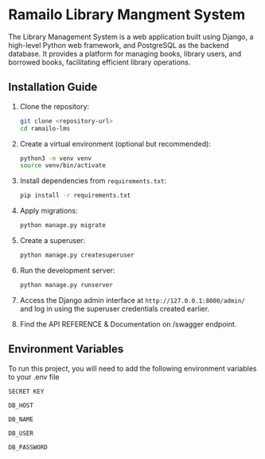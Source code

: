 
# Ramailo Library Mangment System

The Library Management System is a web application built using Django, a high-level Python web framework, and PostgreSQL as the backend database. It provides a platform for managing books, library users, and borrowed books, facilitating efficient library operations.



## Installation Guide

1. Clone the repository:

    ```bash
    git clone <repository-url>
    cd ramailo-lms
    ```

2. Create a virtual environment (optional but recommended):

    ```bash
    python3 -m venv venv
    source venv/bin/activate
    ```

3. Install dependencies from `requirements.txt`:

    ```bash
    pip install -r requirements.txt
    ```

4. Apply migrations:

    ```bash
    python manage.py migrate
    ```

5. Create a superuser:

    ```bash
    python manage.py createsuperuser
    ```

6. Run the development server:

    ```bash
    python manage.py runserver
    ```

7. Access the Django admin interface at `http://127.0.0.1:8000/admin/` and log in using the superuser credentials created earlier.

8. Find the API REFERENCE & Documentation on /swagger endpoint.

## Environment Variables

To run this project, you will need to add the following environment variables to your .env file

`SECRET KEY`


`DB_HOST`

`DB_NAME`

`DB_USER`

`DB_PASSWORD`

